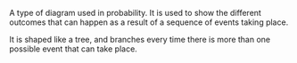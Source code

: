A type of diagram used in probability. It is used to show the different
outcomes that can happen as a result of a sequence of events taking
place.

It is shaped like a tree, and branches every time there is more than one
possible event that can take place.
